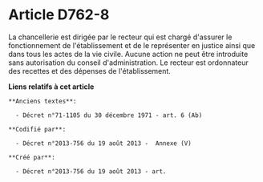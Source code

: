 # Article D762-8

La chancellerie est dirigée par le recteur qui est chargé d'assurer le fonctionnement de l'établissement et de le représenter
en justice ainsi que dans tous les actes de la vie civile. Aucune action ne peut être introduite sans autorisation du conseil
d'administration. Le recteur est ordonnateur des recettes et des dépenses de l'établissement.

**Liens relatifs à cet article**

	**Anciens textes**:

	  - Décret n°71-1105 du 30 décembre 1971 - art. 6 (Ab)

	**Codifié par**:

	  - Décret n°2013-756 du 19 août 2013 -  Annexe (V)

	**Créé par**:

	  - Décret n°2013-756 du 19 août 2013 - art.
